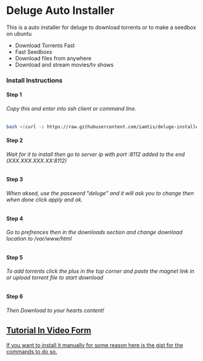 # Deluge Auto Installer
 
This is a auto installer for deluge to download torrents or to make a seedbox on ubuntu
 
  - Download Torrents Fast
  - Fast Seedboxs
  - Download files from anywhere
  - Download and stream movies/tv shows

### Install Instructions
#### Step 1
###### Copy this and enter into ssh client or command line.
```sh
bash <(curl -s https://raw.githubusercontent.com/iamtis/deluge-installer/master/install.sh)
```
#### Step 2
###### Wait for it to install then go to server ip with port :8112 added to the end (XXX.XXX.XXX.XX:8112)
#### Step 3
###### When aksed, use the password "deluge" and it will ask you to change then when done click apply and ok.
#### Step 4
###### Go to prefrences then in the downloads section and change download location to /var/www/html
#### Step 5
###### To add torrents click the plus in the top corner and paste the magnet link in or upload torrent file to start download
#### Step 6
###### Then Download to your hearts content!

## [Tutorial In Video Form](https://www.youtube.com/watch?v=F1ZYuPlm_0s)

[If you want to install it manually for some reason here is the gist for the commands to do so.](https://gist.githubusercontent.com/iamtis/993d0054f27e39fd8c47/raw/5c7358ff8ece246707664a5026ac5a3bd3f458f8/deluge-manual)
